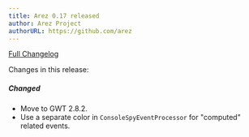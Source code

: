 ```yaml
---
title: Arez 0.17 released
author: Arez Project
authorURL: https://github.com/arez
---
```


[Full Changelog](https://github.com/arez/arez/compare/v0.16...v0.17)

Changes in this release:

##### Changed
* Move to GWT 2.8.2.
* Use a separate color in `ConsoleSpyEventProcessor` for "computed" related events.
